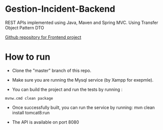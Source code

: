 # Gestion-Incident-Backend
REST APIs implemented using Java, Maven and Spring MVC. 
Using Transfer Object Pattern DTO

[Github repository for Frontend project](https://github.com/BADRKAC/Gestion-Incident-FrontEnd)

# How to run
- Clone the "master" branch of this repo.

- Make sure you are running the Mysql service (by Xampp for exepmle).

- You can build the project and run the tests by running :

``
mvnw.cmd clean package
``

- Once successfully built, you can run the service by running: mvn clean install tomcat8:run

- The API is available on port 8080

